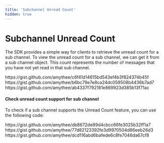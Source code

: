 ```yaml
---
title: 'Subchannel Unread Count'
hidden: true
---
```


# Subchannel Unread Count

The SDK provides a simple way for clients to retrieve the unread count for a sub channel. To view the unread count for a sub channel, we can get it from a sub channel object. This count represents the number of messages that you have not yet read in that sub channel.

<Tabs>
  <Tab title="iOS">
    <CodeGroup>
      <CodeBlock>
        https://gist.github.com/amythee/c6f41d14615bd543ef4b3f824374b45f
      </CodeBlock>
    </CodeGroup>
  </Tab>
  <Tab title="Android">
    <CodeGroup>
      <CodeBlock>
        https://gist.github.com/amythee/b6bc79e7e8ca24dc059508b4436b7ad7
      </CodeBlock>
    </CodeGroup>
  </Tab>
  <Tab title="TypeScript">
    <CodeGroup>
      <CodeBlock>
        https://gist.github.com/amythee/ab4337f792181e869923d385b13f71ac
      </CodeBlock>
    </CodeGroup>
  </Tab>
</Tabs>

#### Check unread count support for sub channel

To check if a sub channel supports the Unread Count feature, you can use the following code:

<Tabs>
  <Tab title="iOS">
    <CodeGroup>
      <CodeBlock>
        https://gist.github.com/amythee/db8672de89d4cbcc66fe3025b32ff1a7
      </CodeBlock>
    </CodeGroup>
  </Tab>
  <Tab title="Android">
    <CodeGroup>
      <CodeBlock>
        https://gist.github.com/amythee/77d82123392fe3d9970504d86eeb26d3
      </CodeBlock>
    </CodeGroup>
  </Tab>
  <Tab title="TypeScript">
    <CodeGroup>
      <CodeBlock>
        https://gist.github.com/amythee/dcd116abd6bafede6c8fe7046da67cf8
      </CodeBlock>
    </CodeGroup>
  </Tab>
</Tabs>